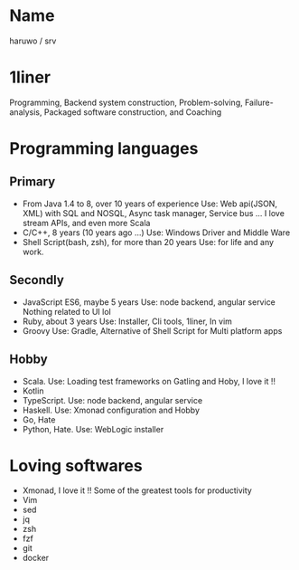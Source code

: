 # Name
haruwo / srv

# 1liner
Programming, Backend system construction, Problem-solving, Failure-analysis, Packaged software construction, and Coaching
 
# Programming languages
## Primary
* From Java 1.4 to 8, over 10 years of experience
  Use: Web api(JSON, XML) with SQL and NOSQL, Async task manager, Service bus ...
  I love stream APIs, and even more Scala
* C/C++, 8 years (10 years ago ...)
  Use: Windows Driver and Middle Ware
* Shell Script(bash, zsh), for more than 20 years
  Use: for life and any work.

## Secondly
* JavaScript ES6, maybe 5 years
  Use: node backend, angular service    
  Nothing related to UI lol
* Ruby, about 3 years
  Use: Installer, Cli tools, 1liner, In vim
* Groovy
  Use: Gradle, Alternative of Shell Script for Multi platform apps

## Hobby
* Scala. Use: Loading test frameworks on Gatling and Hoby, I love it !!
* Kotlin
* TypeScript. Use: node backend, angular service
* Haskell. Use: Xmonad configuration and Hobby
* Go, Hate
* Python, Hate. Use: WebLogic installer
 
# Loving softwares
* Xmonad, I love it !! Some of the greatest tools for productivity
* Vim
* sed
* jq
* zsh
* fzf
* git
* docker

